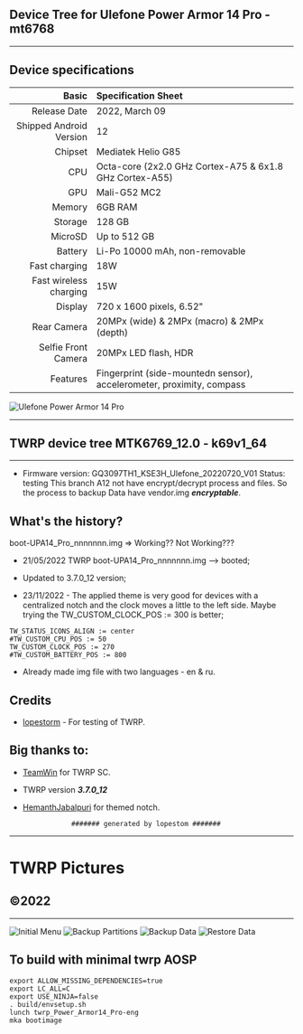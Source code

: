 Device Tree for Ulefone Power Armor 14 Pro - mt6768
--------------------------------------------------------
------------------------------------
## Device specifications
Basic   | Specification Sheet
-------:|:-------------------------
Release Date | 2022, March 09
Shipped Android Version | 12
Chipset | Mediatek Helio G85
CPU     | Octa-core (2x2.0 GHz Cortex-A75 & 6x1.8 GHz Cortex-A55)
GPU     | Mali-G52 MC2
Memory  | 6GB RAM
Storage | 128 GB
MicroSD | Up to 512 GB
Battery | Li-Po 10000 mAh, non-removable
Fast charging | 18W
Fast wireless charging | 15W
Display | 720 x 1600 pixels, 6.52"
Rear Camera  | 20MPx (wide) & 2MPx (macro) & 2MPx (depth)
Selfie Front Camera | 20MPx LED flash, HDR
Features| Fingerprint (side-mountedn sensor), accelerometer, proximity, compass

![Ulefone Power Armor 14 Pro](https://fdn2.gsmarena.com/vv/pics/ulefone/ulefone-power-armor-14-pro-1.jpg)

--------------------------------------------------------
## TWRP device tree MTK6769_12.0 - k69v1_64
---------------
- Firmware version: GQ3097TH1_KSE3H_Ulefone_20220720_V01
Status: testing
This branch A12 not have encrypt/decrypt process and files. So the process to backup Data have vendor.img ***encryptable***.

## What's the history?
boot-UPA14_Pro_nnnnnnn.img => Working?? Not Working???
- 21/05/2022 TWRP boot-UPA14_Pro_nnnnnnn.img --> booted;

- Updated to 3.7.0_12 version;

- 23/11/2022 - The applied theme is very good for devices with a centralized notch and the clock moves a little to the left side. Maybe trying the TW_CUSTOM_CLOCK_POS := 300 is better;

```# Statusbar icons flags 1080 x 2260
TW_STATUS_ICONS_ALIGN := center
#TW_CUSTOM_CPU_POS := 50
TW_CUSTOM_CLOCK_POS := 270
#TW_CUSTOM_BATTERY_POS := 800
```
- Already made img file with two languages - en & ru.

## Credits
- [lopestorm](https://github.com/lopestom) - For testing of TWRP.<br/>

## Big thanks to:

- [TeamWin](https://github.com/TeamWin) for TWRP SC.
* TWRP version ***3.7.0_12***
* [HemanthJabalpuri](https://github.com/HemanthJabalpuri) for themed notch.

                  ####### generated by lopestom #######
                  
---------------
# TWRP Pictures
## ©2022
-------------
![Initial Menu](https://github.com/lopestom/twrp_device_ulefone_Power_Armor14_Pro/blob/A12_NoCrypt_Orig/pictures/IMG_20221126_215614_737a.jpg?raw=true)
![Backup Partitions](https://github.com/lopestom/twrp_device_ulefone_Power_Armor14_Pro/blob/A12_NoCrypt_Orig/pictures/Screenshot_2022-01-01-07-41-33.png?raw=true)
![Backup Data](https://github.com/lopestom/twrp_device_ulefone_Power_Armor14_Pro/blob/A12_NoCrypt_Orig/pictures/Screenshot_2022-01-01-07-45-09.png?raw=true)
![Restore Data](https://github.com/lopestom/twrp_device_ulefone_Power_Armor14_Pro/blob/A12_NoCrypt_Orig/pictures/Screenshot_2022-01-01-07-45-15.png?raw=true)

## To build with minimal twrp AOSP
```
export ALLOW_MISSING_DEPENDENCIES=true
export LC_ALL=C
export USE_NINJA=false
. build/envsetup.sh
lunch twrp_Power_Armor14_Pro-eng
mka bootimage
```

